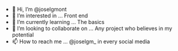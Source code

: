 - 👋 Hi, I’m @joselgmont
- 👀 I’m interested in ... Front end
- 🌱 I’m currently learning ... The basics
- 💞️ I’m looking to collaborate on ... Any project who believes in my potential
- 📫 How to reach me ... @joselgm_ in every social media

<!---
joselgmont/joselgmont is a ✨ special ✨ repository because its `README.md` (this file) appears on your GitHub profile.
You can click the Preview link to take a look at your changes.
--->
